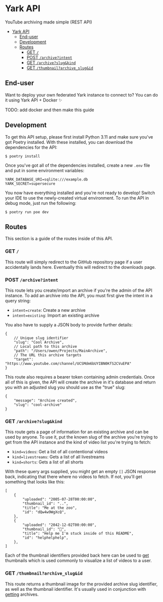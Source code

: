 # Yark API

YouTube archiving made simple (REST API)

- [Yark API](#yark-api)
  - [End-user](#end-user)
  - [Development](#development)
  - [Routes](#routes)
    - [GET `/`](#get-)
    - [POST `/archive?intent`](#post-archiveintent)
    - [GET `/archive?slug&kind`](#get-archiveslugkind)
    - [GET `/thumbnail?archive_slug&id`](#get-thumbnailarchive_slugid)


## End-user

Want to deploy your own federated Yark instance to connect to? You can do it using Yark API + Docker ✨

TODO: add docker and then make this guide

## Development

To get this API setup, please first install Python 3.11 and make sure you've got Poetry installed. With these installed, you can download the dependencies for the API:

```shell
$ poetry install
```

Once you've got all of the dependencies installed, create a new `.env` file and put in some environment variables:

```env
YARK_DATABASE_URI=sqlite:///example.db
YARK_SECRET=supersecure
```

You now have everything installed and you're not ready to develop! Switch your IDE to use the newly-created virtual environment. To run the API in debug mode, just run the following:

```shell
$ poetry run poe dev
```

## Routes

This section is a guide of the routes inside of this API.

### GET `/`

This route will simply redirect to the GitHub repository page if a user accidentally lands here. Eventually this will redirect to the downloads page.

### POST `/archive?intent`

This route lets you create/import an archive if you're the admin of the API instance. To add an archive into the API, you must first give the intent in a query string:

- `intent=create`: Create a new archive
- `intent=existing`: Import an existing archive

You also have to supply a JSON body to provide further details:

```jsonc
{
    // Unique slug identifier
	"slug": "Cool Archive",
    // Local path to this archive
	"path": "/Users/owen/Projects/MainArchive",
    // The URL this archive targets
	"target": "https://www.youtube.com/channel/UCSMdm6bUYIBN0KfS2CVuEPA"
}
```

This route also requires a bearer token containing admin credentials. Once all of this is given, the API will create the archive in it's database and return you with an adjusted slug you should use as the "true" slug:

```jsonc
{
	"message": "Archive created",
	"slug": "cool-archive"
}
```

### GET `/archive?slug&kind`

This route gets a page of information for an existing archive and can be used by anyone. To use it, put the known slug of the archive you're trying to get from the API instance and the kind of video list you're trying to fetch:

- `kind=videos`: Get a list of all contentional videos
- `kind=livestreams`: Gets a list of all livestreams
- `kind=shorts`: Gets a list of all shorts

With these query args supplied, you might get an empty `[]` JSON response back, indicating that there where no videos to fetch. If not, you'll get something that looks like this:

```jsonc
[
    {
        "uploaded": "2005-07-28T00:00:00",
        "thumbnail_id": "..",
        "title": "Me at the zoo",
        "id": "dQw4w9WgXcQ",
    },
    {
        "uploaded": "2042-12-02T00:00:00",
        "thumbnail_id": "👀",
        "title": "Help me I'm stuck inside of this README",
        "id": "helphelphelp",
    },
]
```

Each of the thumbnail identifiers provided back here can be used to [get](#get-thumbnailarchive_slugid) thumbnails which is used commonly to visualize a list of videos to a user.

### GET `/thumbnail?archive_slug&id`

This route returns a thumbnail image for the provided archive slug identifier, as well as the thumbnail identifier. It's usually used in conjunction with [getting](#get-archiveslugkind) archives.

